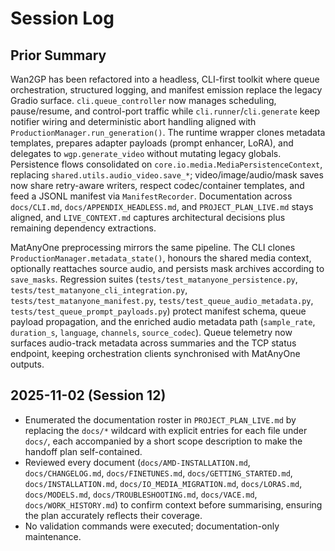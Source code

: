 # Session Log

## Prior Summary
Wan2GP has been refactored into a headless, CLI-first toolkit where queue orchestration, structured logging, and manifest emission replace the legacy Gradio surface. `cli.queue_controller` now manages scheduling, pause/resume, and control-port traffic while `cli.runner`/`cli.generate` keep notifier wiring and deterministic abort handling aligned with `ProductionManager.run_generation()`. The runtime wrapper clones metadata templates, prepares adapter payloads (prompt enhancer, LoRA), and delegates to `wgp.generate_video` without mutating legacy globals. Persistence flows consolidated on `core.io.media.MediaPersistenceContext`, replacing `shared.utils.audio_video.save_*`; video/image/audio/mask saves now share retry-aware writers, respect codec/container templates, and feed a JSONL manifest via `ManifestRecorder`. Documentation across `docs/CLI.md`, `docs/APPENDIX_HEADLESS.md`, and `PROJECT_PLAN_LIVE.md` stays aligned, and `LIVE_CONTEXT.md` captures architectural decisions plus remaining dependency extractions.

MatAnyOne preprocessing mirrors the same pipeline. The CLI clones `ProductionManager.metadata_state()`, honours the shared media context, optionally reattaches source audio, and persists mask archives according to `save_masks`. Regression suites (`tests/test_matanyone_persistence.py`, `tests/test_matanyone_cli_integration.py`, `tests/test_matanyone_manifest.py`, `tests/test_queue_audio_metadata.py`, `tests/test_queue_prompt_payloads.py`) protect manifest schema, queue payload propagation, and the enriched audio metadata path (`sample_rate`, `duration_s`, `language`, `channels`, `source_codec`). Queue telemetry now surfaces audio-track metadata across summaries and the TCP status endpoint, keeping orchestration clients synchronised with MatAnyOne outputs.

## 2025-11-02 (Session 12)
- Enumerated the documentation roster in `PROJECT_PLAN_LIVE.md` by replacing the `docs/*` wildcard with explicit entries for each file under `docs/`, each accompanied by a short scope description to make the handoff plan self-contained.
- Reviewed every document (`docs/AMD-INSTALLATION.md`, `docs/CHANGELOG.md`, `docs/FINETUNES.md`, `docs/GETTING_STARTED.md`, `docs/INSTALLATION.md`, `docs/IO_MEDIA_MIGRATION.md`, `docs/LORAS.md`, `docs/MODELS.md`, `docs/TROUBLESHOOTING.md`, `docs/VACE.md`, `docs/WORK_HISTORY.md`) to confirm context before summarising, ensuring the plan accurately reflects their coverage.
- No validation commands were executed; documentation-only maintenance.
